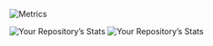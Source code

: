 ![Metrics](https://metrics.lecoq.io/LennyObez?template=classic&base.repositories=0&isocalendar=1&isocalendar.duration=full-year&config.timezone=Europe%2FBrussels&config.octicon=true&config.display=large)

![Your Repository’s Stats](https://github-readme-stats.vercel.app/api?username=LennyObez&show_icons=true)
![Your Repository’s Stats](https://github-readme-stats.vercel.app/api/top-langs/?username=LennyObez)
